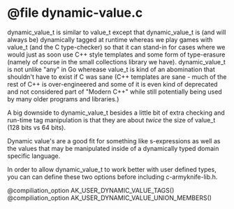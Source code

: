 # @file dynamic-value.c

dynamic_value_t is similar to value_t except that dynamic_value_t
is (and will always be) dynamically tagged at runtime whereas we
play games with value_t (and the C type-checker) so that it can
stand-in for cases where we would just as soon use C++ style
templates and some form of type-erasure (namely of course in the
small collections library we have). dynamic_value_t is not unlike
"any" in Go wherease value_t is kind of an abomination that
shouldn't have to exist if C was sane (C++ templates are sane -
much of the rest of C++ is over-engineered and some of it is even
kind of deprecated and not considered part of "Modern C++" while
still potentially being used by many older programs and libraries.)

A big downside to dynamic_value_t besides a little bit of extra
checking and run-time tag manipulation is that they are about
*twice* the size of value_t (128 bits vs 64 bits).

Dynamic value's are a good fit for something like s-expressions as
well as the values that may be manipulated inside of a dynamically
typed domain specific language.

In order to allow dynamic_value_t to work better with user defined
types, you can can define these two options before including
c-armyknife-lib.h.

@compiliation_option AK_USER_DYNAMIC_VALUE_TAGS()
@compiliation_option AK_USER_DYNAMIC_VALUE_UNION_MEMBERS()
 
